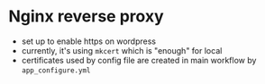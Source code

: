 # Nginx reverse proxy 
- set up to enable https on wordpress
- currently, it's using `mkcert` which is "enough" for local 
- certificates used by config file are created in main workflow by `app_configure.yml` 